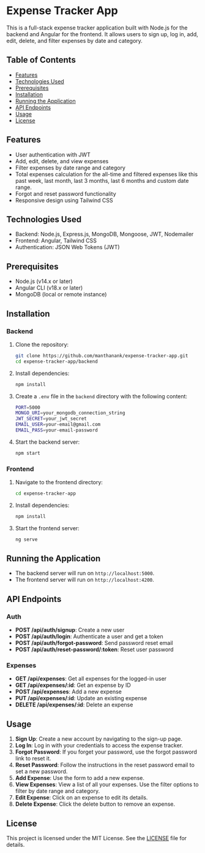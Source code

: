 # Expense Tracker App

This is a full-stack expense tracker application built with Node.js for the backend and Angular for the frontend. It allows users to sign up, log in, add, edit, delete, and filter expenses by date and category.

## Table of Contents

- [Features](#features)
- [Technologies Used](#technologies-used)
- [Prerequisites](#prerequisites)
- [Installation](#installation)
- [Running the Application](#running-the-application)
- [API Endpoints](#api-endpoints)
- [Usage](#usage)
- [License](#license)

## Features

- User authentication with JWT
- Add, edit, delete, and view expenses
- Filter expenses by date range and category
- Total expenses calculation for the all-time and filtered expenses like this past week, last month, last 3 months, last 6 months and custom date range.
- Forgot and reset password functionality
- Responsive design using Tailwind CSS

## Technologies Used

- Backend: Node.js, Express.js, MongoDB, Mongoose, JWT, Nodemailer
- Frontend: Angular, Tailwind CSS
- Authentication: JSON Web Tokens (JWT)

## Prerequisites

- Node.js (v14.x or later)
- Angular CLI (v18.x or later)
- MongoDB (local or remote instance)

## Installation

### Backend

1. Clone the repository:

    ```sh
    git clone https://github.com/manthanank/expense-tracker-app.git
    cd expense-tracker-app/backend
    ```

2. Install dependencies:

    ```sh
    npm install
    ```

3. Create a `.env` file in the `backend` directory with the following content:

    ```bash
    PORT=5000
    MONGO_URI=your_mongodb_connection_string
    JWT_SECRET=your_jwt_secret
    EMAIL_USER=your-email@gmail.com
    EMAIL_PASS=your-email-password
    ```

4. Start the backend server:

    ```sh
    npm start
    ```

### Frontend

1. Navigate to the frontend directory:

    ```sh
    cd expense-tracker-app
    ```

2. Install dependencies:

    ```sh
    npm install
    ```

3. Start the frontend server:

    ```sh
    ng serve
    ```

## Running the Application

- The backend server will run on `http://localhost:5000`.
- The frontend server will run on `http://localhost:4200`.

## API Endpoints

### Auth

- **POST /api/auth/signup**: Create a new user
- **POST /api/auth/login**: Authenticate a user and get a token
- **POST /api/auth/forgot-password**: Send password reset email
- **POST /api/auth/reset-password/:token**: Reset user password

### Expenses

- **GET /api/expenses**: Get all expenses for the logged-in user
- **GET /api/expenses/:id**: Get an expense by ID
- **POST /api/expenses**: Add a new expense
- **PUT /api/expenses/:id**: Update an existing expense
- **DELETE /api/expenses/:id**: Delete an expense

## Usage

1. **Sign Up**: Create a new account by navigating to the sign-up page.
2. **Log In**: Log in with your credentials to access the expense tracker.
3. **Forgot Password**: If you forget your password, use the forgot password link to reset it.
4. **Reset Password**: Follow the instructions in the reset password email to set a new password.
5. **Add Expense**: Use the form to add a new expense.
6. **View Expenses**: View a list of all your expenses. Use the filter options to filter by date range and category.
7. **Edit Expense**: Click on an expense to edit its details.
8. **Delete Expense**: Click the delete button to remove an expense.

## License

This project is licensed under the MIT License. See the [LICENSE](LICENSE) file for details.
